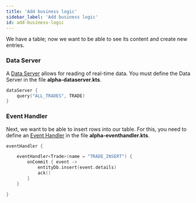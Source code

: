 ```yaml
---
title: 'Add business logic'
sidebar_label: 'Add business logic'
id: add-business-logic
---
```


We have a table; now we want to be able to see its content and create new entries.


### Data Server
A [Data Server](/server-modules/data-server/introduction/) allows for reading of real-time data. You must define the Data Server in the file **alpha-dataserver.kts**.

```kotlin
dataServer {
    query("ALL_TRADES", TRADE)
}
```

### Event Handler
Next, we want to be able to insert rows into our table. For this, you need to define an [Event Handler](/server-modules/event-handler/introduction/) in the file **alpha-eventhandler.kts**.

```kotlin
eventHandler {

    eventHandler<Trade>(name = "TRADE_INSERT") {
        onCommit { event ->
            entityDb.insert(event.details)
            ack()
        }
    }

}
```
